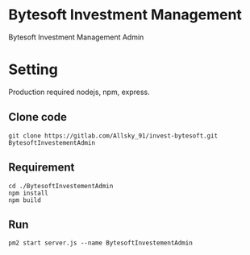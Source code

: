 ﻿# Bytesoft Investment Management

Bytesoft Investment Management Admin

# Setting

Production required nodejs, npm, express.

## Clone code

    git clone https://gitlab.com/Allsky_91/invest-bytesoft.git BytesoftInvestementAdmin

## Requirement

    cd ./BytesoftInvestementAdmin
    npm install
    npm build

## Run

    pm2 start server.js --name BytesoftInvestementAdmin


